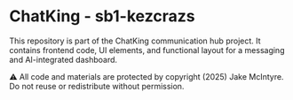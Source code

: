 # ChatKing - sb1-kezcrazs

This repository is part of the ChatKing communication hub project. It contains frontend code, UI elements, and functional layout for a messaging and AI-integrated dashboard.

⚠️ All code and materials are protected by copyright (2025) Jake McIntyre. Do not reuse or redistribute without permission.
